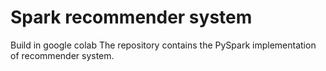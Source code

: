 # Spark recommender system
Build in google colab
The repository contains the PySpark implementation of recommender system.
